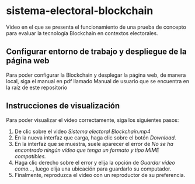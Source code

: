 # sistema-electoral-blockchain
Video en el que se presenta el funcionamiento de una prueba de concepto para evaluar la tecnología Blockchain en contextos electorales. 

## Configurar entorno de trabajo y despliegue de la página web
Para poder configurar la Blockchain y desplegar la página web, de manera local, siga el manual en pdf llamado Manual de usuario que se encuentra en la raíz de este repositorio

## Instrucciones de visualización
Para poder visualizar el video correctamente, siga los siguientes pasos:

1. De clic sobre el video *Sistema electoral Blockchain.mp4*
2. En la nueva interfaz que carga, haga clic sobre el botón *Download*.
3. En la interfaz que se muestra, suele aparecer el error de *No se ha encontrado ningún vídeo que tenga un formato y tipo MIME compatibles.*
4. Haga clic derecho sobre el error y elija la opción de *Guardar video como...*, luego elija una ubicación para guardarlo su computador.
5. Finalmente, reproduzca el video con un reproductor de su preferencia.

